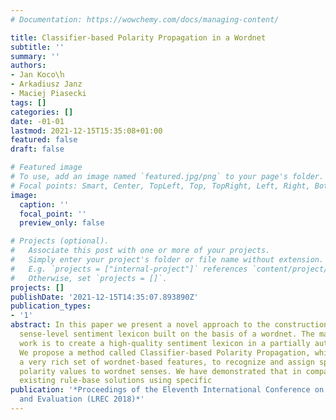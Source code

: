 ```yaml
---
# Documentation: https://wowchemy.com/docs/managing-content/

title: Classifier-based Polarity Propagation in a Wordnet
subtitle: ''
summary: ''
authors:
- Jan Koco\ŉ
- Arkadiusz Janz
- Maciej Piasecki
tags: []
categories: []
date: -01-01
lastmod: 2021-12-15T15:35:08+01:00
featured: false
draft: false

# Featured image
# To use, add an image named `featured.jpg/png` to your page's folder.
# Focal points: Smart, Center, TopLeft, Top, TopRight, Left, Right, BottomLeft, Bottom, BottomRight.
image:
  caption: ''
  focal_point: ''
  preview_only: false

# Projects (optional).
#   Associate this post with one or more of your projects.
#   Simply enter your project's folder or file name without extension.
#   E.g. `projects = ["internal-project"]` references `content/project/deep-learning/index.md`.
#   Otherwise, set `projects = []`.
projects: []
publishDate: '2021-12-15T14:35:07.893890Z'
publication_types:
- '1'
abstract: In this paper we present a novel approach to the construction of an extensive,
  sense-level sentiment lexicon built on the basis of a wordnet. The main aim of this
  work is to create a high-quality sentiment lexicon in a partially automated way.
  We propose a method called Classifier-based Polarity Propagation, which utilises
  a very rich set of wordnet-based features, to recognize and assign specific sentiment
  polarity values to wordnet senses. We have demonstrated that in comparison to the
  existing rule-base solutions using specific
publication: '*Proceedings of the Eleventh International Conference on Language Resources
  and Evaluation (LREC 2018)*'
---
```

